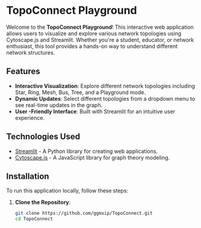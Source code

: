 # TopoConnect Playground

Welcome to the **TopoConnect Playground**! This interactive web application allows users to visualize and explore various network topologies using Cytoscape.js and Streamlit. Whether you're a student, educator, or network enthusiast, this tool provides a hands-on way to understand different network structures.

## Features

- **Interactive Visualization**: Explore different network topologies including Star, Ring, Mesh, Bus, Tree, and a Playground mode.
- **Dynamic Updates**: Select different topologies from a dropdown menu to see real-time updates in the graph.
- **User -Friendly Interface**: Built with Streamlit for an intuitive user experience.

## Technologies Used

- [Streamlit](https://streamlit.io/) - A Python library for creating web applications.
- [Cytoscape.js](https://js.cytoscape.org/) - A JavaScript library for graph theory modeling.

## Installation

To run this application locally, follow these steps:

1. **Clone the Repository**:
   ```bash
   git clone https://github.com/ggmxip/TopoConnect.git
   cd TopoConnect


    